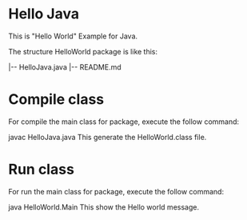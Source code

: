 # Hello Java
This is "Hello World" Example for Java.

The structure HelloWorld package is like this:

|-- HelloJava.java
|-- README.md

# Compile class
For compile the main class for package, execute the follow command:

javac HelloJava.java
This generate the HelloWorld.class file.

# Run class
For run the main class for package, execute the follow command:

java HelloWorld.Main
This show the Hello world message.
